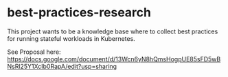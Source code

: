 # best-practices-research
This project wants to be a knowledge base where to collect best practices for running stateful workloads in Kubernetes.

See Proposal here: https://docs.google.com/document/d/13Wcn6yN8hQmsHogpUE85sFD5wBNsRl25Y1XcIb0RapA/edit?usp=sharing
